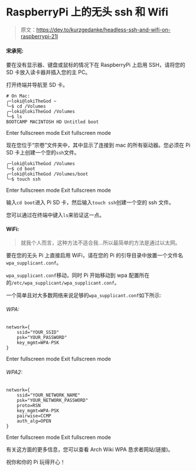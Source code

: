 # RaspberryPi 上的无头 ssh 和 Wifi

> 原文：<https://dev.to/kurzgedanke/headless-ssh-and-wifi-on-raspberrypi-21l>

#### 宋承宪:

要在没有显示器、键盘或鼠标的情况下在 RaspberryPi 上启用 SSH，请将您的 SD 卡放入读卡器并插入您的主 PC。

打开终端并导航至 SD 卡。

```
# On Mac:
╭─loki@lokiTheGod ~
╰─$ cd /Volumes
╭─loki@lokiTheGod /Volumes
╰─$ ls
BOOTCAMP MACINTOSH HD Untitled boot 
```

Enter fullscreen mode Exit fullscreen mode

现在您位于“宗卷”文件夹中，其中显示了连接到 mac 的所有驱动器。您必须在 Pi SD 卡上创建一个空的`ssh`文件。

```
╭─loki@lokiTheGod /Volumes
╰─$ cd boot
╭─loki@lokiTheGod /Volumes/boot
╰─$ touch ssh 
```

Enter fullscreen mode Exit fullscreen mode

输入`cd boot`进入 Pi SD 卡，然后输入`touch ssh`创建一个空的 ssh 文件。

您可以通过在终端中键入`ls`来验证这一点。

#### WiFi:

> 就我个人而言，这种方法不适合我…所以最简单的方法是通过以太网。

要在您的无头 Pi 上直接启用 WiFi，请在您的 Pi 的引导目录中放置一个文件名`wpa_supplicant.conf`。

`wpa_supplicant.conf`移动，同时 Pi 开始移动到 wpa 配置所在的`/etc/wpa_supplicant/wpa_supplicant.conf`。

一个简单且对大多数网络来说足够的`wpa_supplicant.conf`如下所示:

###### WPA:

```
network={
    ssid="YOUR_SSID"
    psk="YOUR_PASSWORD"
    key_mgmt=WPA-PSK
} 
```

Enter fullscreen mode Exit fullscreen mode

###### WPA2:

```
network={
    ssid="YOUR_NETWORK_NAME"
    psk="YOUR_NETWORK_PASSWORD"
    proto=RSN
    key_mgmt=WPA-PSK
    pairwise=CCMP
    auth_alg=OPEN
} 
```

Enter fullscreen mode Exit fullscreen mode

有关这方面的更多信息，您可以查看 Arch Wiki WPA 恳求者网站(链接)。

祝你和你的 Pi 玩得开心！